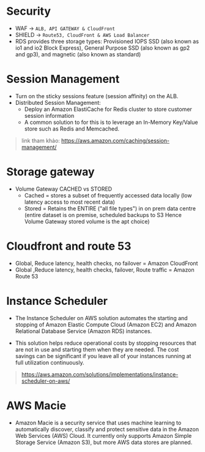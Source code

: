 # Security
- WAF -> `ALB, API GATEWAY & CloudFront`
- SHIELD -> `Route53, CloudFront & AWS Load Balancer`
- RDS provides three storage types: Provisioned IOPS SSD (also known as io1 and io2 Block Express), General Purpose SSD (also known as gp2 and gp3), and magnetic (also known as standard)

# Session Management
- Turn on the sticky sessions feature (session affinity) on the ALB.
- Distributed Session Management: 
  + Deploy an Amazon ElastiCache for Redis cluster to store customer session information
  + A common solution to for this is to leverage an In-Memory Key/Value store such as Redis and Memcached.

> link tham khảo: https://aws.amazon.com/caching/session-management/

# Storage gateway
- Volume Gateway CACHED vs STORED
  + Cached = stores a subset of frequently accessed data locally (low latency access to most recent data)
  + Stored = Retains the ENTIRE ("all file types") in on prem data centre (entire dataset is on premise, scheduled backups to S3 Hence Volume Gateway stored volume is the apt choice)

# Cloudfront and route 53
- Global, Reduce latency, health checks, no failover = Amazon CloudFront
- Global ,Reduce latency, health checks, failover, Route traffic = Amazon Route 53


# Instance Scheduler
- The Instance Scheduler on AWS solution automates the starting and stopping of Amazon Elastic Compute Cloud (Amazon EC2) and Amazon Relational Database Service (Amazon RDS) instances.

- This solution helps reduce operational costs by stopping resources that are not in use and starting them when they are needed. The cost savings can be significant if you leave all of your instances running at full utilization continuously.

> https://aws.amazon.com/solutions/implementations/instance-scheduler-on-aws/

# AWS Macie
- Amazon Macie is a security service that uses machine learning to automatically discover, classify and protect sensitive data in the Amazon Web Services (AWS) Cloud. It currently only supports Amazon Simple Storage Service (Amazon S3), but more AWS data stores are planned.
